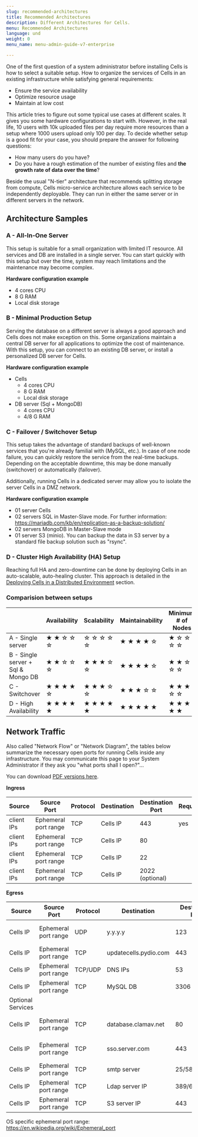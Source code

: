 ```yaml
---
slug: recommended-architectures
title: Recommended Architectures
description: Different Architectures for Cells.
menu: Recommended Architectures
language: und
weight: 0
menu_name: menu-admin-guide-v7-enterprise

---
```

One of the first question of a system administrator before installing Cells is how to select a suitable setup. How to organize the services of Cells in an existing infrastructure while satisfying general requirements:

- Ensure the service availability
- Optimize resource usage
- Maintain at low cost

This article tries to figure out some typical use cases at different scales. It gives you some hardware configurations to start with. However, in the real life, 10 users with 10k uploaded files per day require more resources than a setup where 1000 users upload only 100 per day. To decide whether setup is a good fit for your case, you should prepare the answer for following questions:

- How many users do you have?
- Do you have a rough estimation of the number of existing files and **the growth rate of data over the time**?


Beside the usual "N-tier" architecture that recommends splitting storage from compute, Cells micro-service architecture allows each service to be independently deployable. They can run in either the same server or in different servers in the network.

## Architecture Samples

### A - All-In-One Server

This setup is suitable for a small organization with limited IT resource. All services and DB are installed in a single server. You can start quickly with this setup but over the time, system may reach limitations and the maintenance may become complex.

**Hardware configuration example**

- 4 cores CPU
- 8 G RAM
- Local disk storage

### B - Minimal Production Setup

Serving the database on a different server is always a good approach and Cells does not make exception on this. Some organizations maintain a central DB server for all applications to optimize the cost of maintenance. With this setup, you can connect to an existing DB server, or install a personalized DB server for Cells.

**Hardware configuration example**

- Cells
  - 4 cores CPU
  - 8 G RAM
  - Local disk storage
- DB server (Sql + MongoDB)
  - 4 cores CPU
  - 4/8 G RAM
  

### C - Failover / Switchover Setup

This setup takes the advantage of standard backups of well-known services that you're already familial with (MySQL, etc.). In case of one node failure, you can quickly restore the service from the real-time backups. Depending on the acceptable downtime, this may be done manually (switchover) or automatically (failover). 

Additionally, running Cells in a dedicated server may allow you to isolate the server Cells in a DMZ network.

**Hardware configuration example**

- 01 server Cells
- 02 servers SQL in Master-Slave mode. For further information: https://mariadb.com/kb/en/replication-as-a-backup-solution/
- 02 servers MongoDB in Master-Slave mode
- 01 server S3 (minio). You can backup the data in S3 server by a standard file backup solution such as "rsync".

### D - Cluster High Availability (HA) Setup

Reaching full HA and zero-downtime can be done by deploying Cells in an auto-scalable, auto-healing cluster. This approach is detailed in the [Deploying Cells in a Distributed Environment](./deploying-cells-distributed-environment) section.

### Comparision between setups

|                                    | Availability                             | Scalability                              | Maintainability                          | Minimum # of Nodes                       |
|------------------------------------|------------------------------------------|------------------------------------------|------------------------------------------|------------------------------------------|
| A - Single server                  | &#9733; &#9733; &#9734; &#9734; &#9734;  | &#9734; &#9734; &#9734; &#9734; &#9734;  | &#9733; &#9733; &#9733; &#9733; &#9734;  | &#9733; &#9734; &#9734; &#9734; &#9734;  |
| B - Single server + Sql & Mongo DB | &#9733; &#9733; &#9734; &#9734; &#9734;  | &#9733; &#9733; &#9733; &#9734; &#9734;  | &#9733; &#9733; &#9733; &#9733; &#9734;  | &#9733; &#9733; &#9734; &#9734;  &#9734; |
| C - Switchover                     | &#9733; &#9733; &#9733; &#9733;  &#9734; | &#9733; &#9733; &#9733; &#9734;  &#9734; | &#9733; &#9733; &#9733; &#9734;  &#9734; | &#9733; &#9733; &#9733; &#9734;  &#9734; |
| D - High Availability              | &#9733; &#9733; &#9733; &#9733; &#9733;  | &#9733; &#9733; &#9733; &#9733; &#9733;  | &#9733; &#9733; &#9733; &#9733;  &#9733; | &#9733; &#9733; &#9733; &#9733;  &#9733; |

## Network Traffic

Also called "Network Flow" or "Network Diagram", the tables below summarize the necessary open ports for running Cells inside any infrastructure. You may communicate this page to your System Administrator if they ask you "what ports shall I open?"...

You can download [PDF versions here](https://download.pydio.com/pub/share/docs/network_diagrams/).

**Ingress**

|Source|Source Port|Protocol|Destination|Destination Port | Required | Comment
|---|---|---|---|---|---|---| 
|client IPs|Ephemeral port range|TCP|Cells IP|443|yes|https & http/2|
|client IPs|Ephemeral port range|TCP|Cells IP|80||http redirection|
|client IPs|Ephemeral port range|TCP|Cells IP|22||ssh|
|client IPs|Ephemeral port range|TCP|Cells IP|2022 (optional)||sftp service|

**Egress**

|Source|Source Port|Protocol|Destination|Destination Port | Required | Comment
|---|---|---|---|---|---|---| 
|Cells IP|Ephemeral port range|UDP|y.y.y.y|123|yes|ntp/chrony for time synchronization|
|Cells IP|Ephemeral port range|TCP|updatecells.pydio.com|443||Update cells service|
|Cells IP|Ephemeral port range|TCP/UDP|DNS IPs|53||Dns service|
|Cells IP|Ephemeral port range|TCP|MySQL DB|3306||MySQL DB |
|Optional Services|
|Cells IP|Ephemeral port range|TCP|database.clamav.net|80|| freshclam for antivirus service
|Cells IP|Ephemeral port range|TCP|sso.server.com|443||sso server such as saml, openid connect, adfs| 
|Cells IP|Ephemeral port range|TCP|smtp server|25/587/465||SMTP server
|Cells IP|Ephemeral port range|TCP|Ldap server IP|389/636/3268|| Ldap server
|Cells IP|Ephemeral port range|TCP|S3 server IP|443|| S3 service object


OS specific ephemeral port range: https://en.wikipedia.org/wiki/Ephemeral_port
